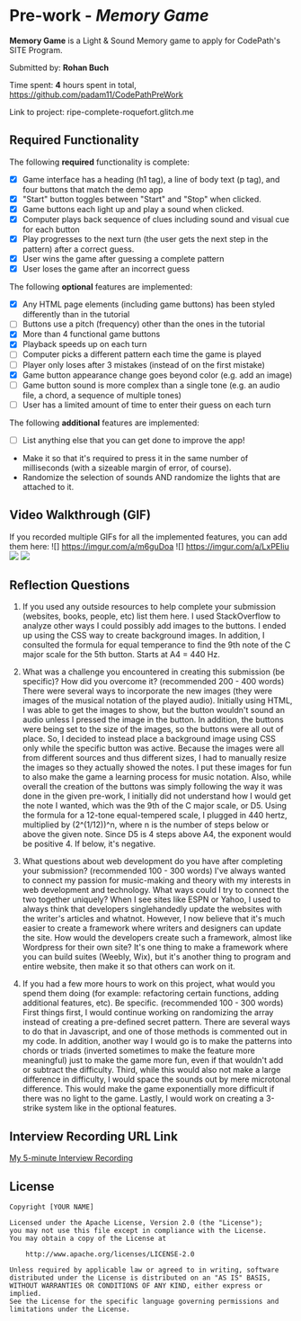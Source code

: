 # Pre-work - *Memory Game*

**Memory Game** is a Light & Sound Memory game to apply for CodePath's SITE Program. 

Submitted by: **Rohan Buch**

Time spent: **4** hours spent in total, https://github.com/padam11/CodePathPreWork

Link to project: ripe-complete-roquefort.glitch.me

## Required Functionality

The following **required** functionality is complete:

* [x] Game interface has a heading (h1 tag), a line of body text (p tag), and four buttons that match the demo app
* [x] "Start" button toggles between "Start" and "Stop" when clicked. 
* [x] Game buttons each light up and play a sound when clicked. 
* [x] Computer plays back sequence of clues including sound and visual cue for each button
* [x] Play progresses to the next turn (the user gets the next step in the pattern) after a correct guess. 
* [x] User wins the game after guessing a complete pattern
* [x] User loses the game after an incorrect guess

The following **optional** features are implemented:

* [x] Any HTML page elements (including game buttons) has been styled differently than in the tutorial
* [ ] Buttons use a pitch (frequency) other than the ones in the tutorial
* [x] More than 4 functional game buttons
* [x] Playback speeds up on each turn
* [ ] Computer picks a different pattern each time the game is played
* [ ] Player only loses after 3 mistakes (instead of on the first mistake)
* [x] Game button appearance change goes beyond color (e.g. add an image)
* [ ] Game button sound is more complex than a single tone (e.g. an audio file, a chord, a sequence of multiple tones)
* [ ] User has a limited amount of time to enter their guess on each turn

The following **additional** features are implemented:

- [ ] List anything else that you can get done to improve the app!
- Make it so that it's required to press it in the same number of milliseconds (with a sizeable margin of error, of course).
- Randomize the selection of sounds AND randomize the lights that are attached to it.

## Video Walkthrough (GIF)

If you recorded multiple GIFs for all the implemented features, you can add them here:
![] https://imgur.com/a/m6guDoa
![] https://imgur.com/a/LxPEIiu
![](gif3-link-here) 
![](gif4-link-here)

## Reflection Questions
1. If you used any outside resources to help complete your submission (websites, books, people, etc) list them here. 
I used StackOverflow to analyze other ways I could possibly add images to the buttons. I ended up using the CSS way to create background images. In addition, I consulted the formula for equal temperance to find the 9th note of the C major scale for the 5th button. Starts at A4 = 440 Hz.

2. What was a challenge you encountered in creating this submission (be specific)? How did you overcome it? (recommended 200 - 400 words) 
There were several ways to incorporate the new images (they were images of the musical notation of the played audio). Initially using HTML, I was able to get the images to show, but the button wouldn't sound an audio unless I pressed the image in the button. In addition, the buttons were being set to the size of the images, so the buttons were all out of place. So, I decided to instead place a background image using CSS only while the specific button was active. Because the images were all from different sources and thus different sizes, I had to manually resize the images so they actually showed the notes. I put these images for fun to also make the game a learning process for music notation. Also, while overall the creation of the buttons was simply following the way it was done in the given pre-work, I initially did not understand how I would get the note I wanted, which was the 9th of the C major scale, or D5. Using the formula for a 12-tone equal-tempered scale, I plugged in 440 hertz, multiplied by (2^(1/12))^n, where n is the number of steps below or above the given note. Since D5 is 4 steps above A4, the exponent would be positive 4. If below, it's negative.

3. What questions about web development do you have after completing your submission? (recommended 100 - 300 words) 
I've always wanted to connect my passion for music-making and theory with my interests in web development and technology. What ways could I try to connect the two together uniquely? When I see sites like ESPN or Yahoo, I used to always think that developers singlehandedly update the websites with the writer's articles and whatnot. However, I now believe that it's much easier to create a framework where writers and designers can update the site. How would the developers create such a framework, almost like Wordpress for their own site? It's one thing to make a framework where you can build suites (Weebly, Wix), but it's another thing to program and entire website, then make it so that others can work on it.

4. If you had a few more hours to work on this project, what would you spend them doing (for example: refactoring certain functions, adding additional features, etc). Be specific. (recommended 100 - 300 words) 
First things first, I would continue working on randomizing the array instead of creating a pre-defined secret pattern. There are several ways to do that in Javascript, and one of those methods is commented out in my code. In addition, another way I would go is to make the patterns into chords or triads (inverted sometimes to make the feature more meaningful) just to make the game more fun, even if that wouldn't add or subtract the difficulty. Third, while this would also not make a large difference in difficulty, I would space the sounds out by mere microtonal difference. This would make the game exponentially more difficult if there was no light to the game. Lastly, I would work on creating a 3-strike system like in the optional features.



## Interview Recording URL Link

[My 5-minute Interview Recording](https://youtu.be/KblSdJ-OlZI)


## License

    Copyright [YOUR NAME]

    Licensed under the Apache License, Version 2.0 (the "License");
    you may not use this file except in compliance with the License.
    You may obtain a copy of the License at

        http://www.apache.org/licenses/LICENSE-2.0

    Unless required by applicable law or agreed to in writing, software
    distributed under the License is distributed on an "AS IS" BASIS,
    WITHOUT WARRANTIES OR CONDITIONS OF ANY KIND, either express or implied.
    See the License for the specific language governing permissions and
    limitations under the License.
